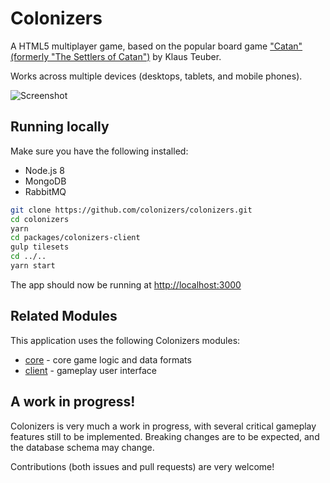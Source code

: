 # Colonizers

<!-- [![Build Status](https://travis-ci.org/colonizers/colonizers.svg?branch=master)](https://travis-ci.org/colonizers/colonizers)
[![Dependency Status](https://david-dm.org/colonizers/colonizers.svg)](https://david-dm.org/colonizers/colonizers)
[![devDependency Status](https://david-dm.org/colonizers/colonizers/dev-status.svg)](https://david-dm.org/colonizers/colonizers#info=devDependencies)
[![Code Climate](https://codeclimate.com/github/colonizers/colonizers/badges/gpa.svg)](https://codeclimate.com/github/colonizers/colonizers) -->

A HTML5 multiplayer game, based on the popular board game ["Catan" (formerly "The Settlers of Catan")](http://en.wikipedia.org/wiki/The_Settlers_of_Catan) by Klaus Teuber.

Works across multiple devices (desktops, tablets, and mobile phones).

![Screenshot](http://i.imgur.com/j91XT2y.png)

## Running locally

Make sure you have the following installed:

- Node.js 8
- MongoDB
- RabbitMQ

```sh
git clone https://github.com/colonizers/colonizers.git
cd colonizers
yarn
cd packages/colonizers-client
gulp tilesets
cd ../..
yarn start
```

The app should now be running at [http://localhost:3000](http://localhost:3000)

<!-- ## Try it out on Heroku

[![Deploy](https://www.herokucdn.com/deploy/button.png)](https://heroku.com/deploy) -->

## Related Modules

This application uses the following Colonizers modules:

- [core](https://github.com/colonizers/colonizers-core) - core game logic and data formats
- [client](https://github.com/colonizers/colonizers-client) - gameplay user interface

## A work in progress!

Colonizers is very much a work in progress, with several critical gameplay
features still to be implemented. Breaking changes are to be expected, and the database schema may change.

Contributions (both issues and pull requests) are very welcome!
